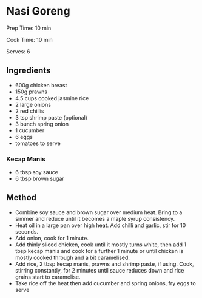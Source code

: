 # Nasi Goreng

Prep Time: 10 min

Cook Time: 10 min

Serves: 6
## Ingredients
* 600g chicken breast
* 150g prawns
* 4.5 cups cooked jasmine rice
* 2 large onions
* 2 red chillis
* 3 tsp shrimp paste (optional)
* 3 bunch spring onion
* 1 cucumber
* 6 eggs
* tomatoes to serve

### Kecap Manis
* 6 tbsp soy sauce
* 6 tbsp brown sugar


## Method
* Combine soy sauce and brown sugar over medium heat. Bring to a simmer and reduce until it becomes a maple syrup consistency.
* Heat oil in a large pan over high heat. Add chilli and garlic, stir for 10 seconds.
* Add onion, cook for 1 minute.
* Add thinly sliced chicken, cook until it mostly turns white, then add 1 tbsp kecap manis and cook for a further 1 minute or until chicken is mostly cooked through and a bit caramelised.
* Add rice, 2 tbsp kecap manis, prawns and shrimp paste, if using. Cook, stirring constantly, for 2 minutes until sauce reduces down and rice grains start to caramelise.
* Take rice off the heat then add cucumber and spring onions, fry eggs to serve
